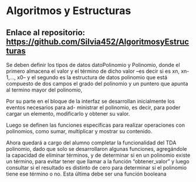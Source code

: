 # Algoritmos y Estructuras

## Enlace al repositorio: https://github.com/Silvia452/AlgoritmosyEstructuras


Se deben definir los tipos de datos datoPolinomio y Polinomio, donde el primero almacena el valor y el término de dicho valor –es decir si es xn, xn-1,…, x0– y el segundo es la estructura de datos polinomio que está compuesto de dos campos el grado del polinomio y un puntero que apunta al termino mayor del polinomio, 


Por su parte en el bloque de la interfaz se desarrollan inicialmente los eventos necesarios para ad- ministrar el polinomio, es decir, para poder cargar un elemento, modificarlo y obtener su valor. 


Luego se definen las funciones específicas para realizar operaciones con polinomios, como sumar, multiplicar y mostrar su contenido. 


Ahora quedará a cargo del alumno completar la funcionalidad del TDA polinomio, dado que solo se desarrollaron algunas funciones, agregándole la capacidad de eliminar términos, y de determinar si en un polinomio existe un término, para evitar tener que llamar a la función “obtener_valor” y luego consultar si el resultado es distinto de cero para determinar si el polinomio tiene ese término o no. Esta última debe ser una función booleana
